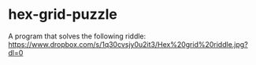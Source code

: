 # hex-grid-puzzle
A program that solves the following riddle: https://www.dropbox.com/s/1q30cvsjy0u2it3/Hex%20grid%20riddle.jpg?dl=0

